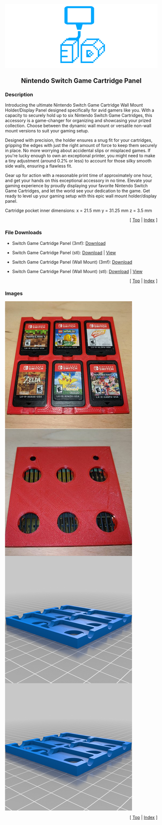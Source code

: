 <a name="top"></a>

<div align="center">
  <img align="center" src="../.github/images/3d.png" />
  <h2 align="center">Nintendo Switch Game Cartridge Panel</h2>
</div>

### Description

Introducing the ultimate Nintendo Switch Game Cartridge Wall Mount Holder/Display Panel designed specifically for avid gamers like you. With a capacity to securely hold up to six Nintendo Switch Game Cartridges, this accessory is a game-changer for organizing and showcasing your prized collection. Choose between the dynamic wall mount or versatile non-wall mount versions to suit your gaming setup.

Designed with precision, the holder ensures a snug fit for your cartridges, gripping the edges with just the right amount of force to keep them securely in place. No more worrying about accidental slips or misplaced games. If you're lucky enough to own an exceptional printer, you might need to make a tiny adjustment (around 0.2% or less) to account for those silky smooth side walls, ensuring a flawless fit.

Gear up for action with a reasonable print time of approximately one hour, and get your hands on this exceptional accessory in no time. Elevate your gaming experience by proudly displaying your favorite Nintendo Switch Game Cartridges, and let the world see your dedication to the game. Get ready to level up your gaming setup with this epic wall mount holder/display panel.

Cartridge pocket inner dimensions:
x = 21.5 mm
y = 31.25 mm
z = 3.5 mm

<p align="right">[ <a href="#top">Top</a> | <a href="../README.md">Index</a> ]</p>

### File Downloads

- Switch Game Cartridge Panel (3mf): [Download][download-3mf]

- Switch Game Cartridge Panel (stl): [Download][download-stl] | [View][view-stl]

- Switch Game Cartridge Panel (Wall Mount) (3mf): [Download][download-wall-mount-3mf]

- Switch Game Cartridge Panel (Wall Mount) (stl): [Download][download-wall-mount-stl] | [View][view-wall-mount-stl]

<p align="right">[ <a href="#top">Top</a> | <a href="../README.md">Index</a> ]</p>

### Images

<img align="center" src="images/preview_01.png" />
<img align="center" src="images/preview_02.png" />
<img align="center" src="images/preview_03.png" />
<img align="center" src="images/preview_04.png" />

<p align="right">[ <a href="#top">Top</a> | <a href="../README.md">Index</a> ]</p>

<!-- LINKS -->

[download-3mf]: https://github.com/CodyTolene/3D-Printing/raw/main/Switch%20Game%20Cartridge%20Panel/Switch%20Game%20Cartridge%20Panel.3mf
[download-stl]: https://github.com/CodyTolene/3D-Printing/raw/main/Switch%20Game%20Cartridge%20Panel/Switch%20Game%20Cartridge%20Panel.stl
[download-wall-mount-3mf]: https://github.com/CodyTolene/3D-Printing/raw/main/Switch%20Game%20Cartridge%20Panel/Switch%20Game%20Cartridge%20Panel%20Wall%20Mount.3mf
[download-wall-mount-stl]: https://github.com/CodyTolene/3D-Printing/raw/main/Switch%20Game%20Cartridge%20Panel/Switch%20Game%20Cartridge%20Panel%20Wall%20Mount.stl
[view-stl]: https://github.com/CodyTolene/3D-Printing/blob/main/Switch%20Game%20Cartridge%20Panel/Switch%20Game%20Cartridge%20Panel.stl
[view-wall-mount-stl]: https://github.com/CodyTolene/3D-Printing/blob/main/Switch%20Game%20Cartridge%20Panel/Switch%20Game%20Cartridge%20Panel%20Wall%20Mount.stl
